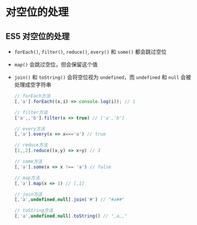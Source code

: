 # 对空位的处理

## ES5 对空位的处理

+ `forEach()`, `filter()`, `reduce()`, `every()` 和 `some()` 都会跳过空位

+ `map()` 会跳过空位，但会保留这个值

+ `join()` 和 `toString()` 会将空位视为 `undefined`，而 `undefined` 和 `null` 会被处理成空字符串

    ```js
    // forEach方法
    [,'a'].forEach((x,i) => console.log(i)); // 1

    // filter方法
    ['a',,'b'].filter(x => true) // ['a','b']

    // every方法
    [,'a'].every(x => x==='a') // true

    // reduce方法
    [1,,2].reduce((x,y) => x+y) // 3

    // some方法
    [,'a'].some(x => x !== 'a') // false

    // map方法
    [,'a'].map(x => 1) // [,1]

    // join方法
    [,'a',undefined,null].join('#') // "#a##"

    // toString方法
    [,'a',undefined,null].toString() // ",a,,"
    ```
